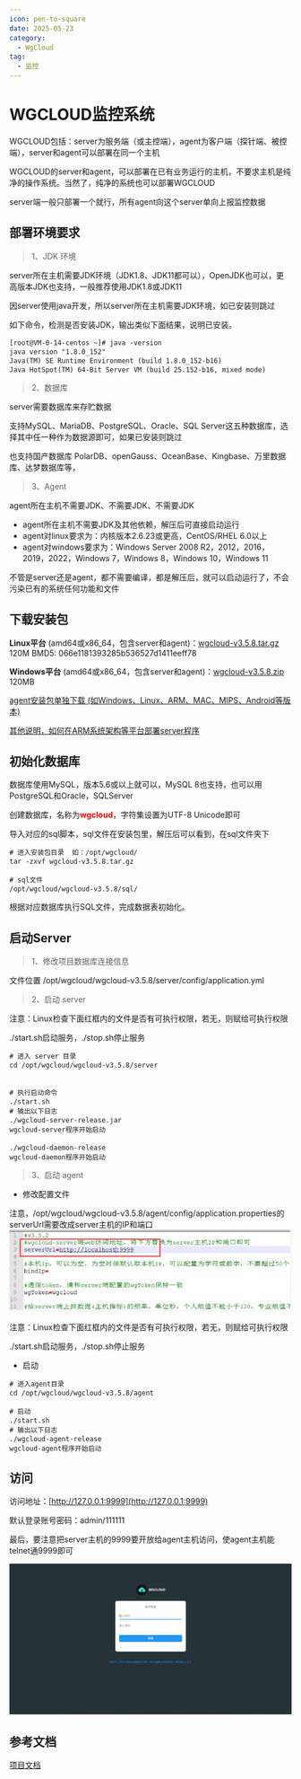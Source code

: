 ```yaml
---
icon: pen-to-square
date: 2025-05-23
category:
  - WgCloud
tag:
  - 监控
---
```


# WGCLOUD监控系统
WGCLOUD包括：server为服务端（或主控端），agent为客户端（探针端、被控端），server和agent可以部署在同一个主机

WGCLOUD的server和agent，可以部署在已有业务运行的主机，不要求主机是纯净的操作系统。当然了，纯净的系统也可以部署WGCLOUD

server端一般只部署一个就行，所有agent向这个server单向上报监控数据
## 部署环境要求
> 1、JDK 环境

server所在主机需要JDK环境（JDK1.8、JDK11都可以），OpenJDK也可以，更高版本JDK也支持，一般推荐使用JDK1.8或JDK11

因server使用java开发，所以server所在主机需要JDK环境，如已安装则跳过

如下命令，检测是否安装JDK，输出类似下面结果，说明已安装。
```shell
[root@VM-0-14-centos ~]# java -version
java version "1.8.0_152"
Java(TM) SE Runtime Environment (build 1.8.0_152-b16)
Java HotSpot(TM) 64-Bit Server VM (build 25.152-b16, mixed mode)
```
> 2、数据库

server需要数据库来存贮数据

支持MySQL、MariaDB、PostgreSQL、Oracle、SQL Server这五种数据库，选择其中任一种作为数据源即可，如果已安装则跳过

也支持国产数据库 PolarDB、openGauss、OceanBase、Kingbase、万里数据库、达梦数据库等，
> 3、Agent

agent所在主机不需要JDK、不需要JDK、不需要JDK
* agent所在主机不需要JDK及其他依赖，解压后可直接启动运行
* agent对linux要求为：内核版本2.6.23或更高，CentOS/RHEL 6.0以上
* agent对windows要求为：Windows Server 2008 R2，2012，2016，2019，2022，Windows 7，Windows 8，Windows 10，Windows 11

不管是server还是agent，都不需要编译，都是解压后，就可以启动运行了，不会污染已有的系统任何功能和文件
## 下载安装包
**Linux平台** (amd64或x86_64，包含server和agent)：[wgcloud-v3.5.8.tar.gz](https://www.wgstart.com/download/3.5.8/wgcloud-v3.5.8.tar.gz) 120M BMD5: 066e1181393285b536527d1411eeff78

**Windows平台** (amd64或x86_64，包含server和agent)：[wgcloud-v3.5.8.zip](https://www.wgstart.com/download/3.5.8/wgcloud-v3.5.8.zip) 120MB

[agent安装包单独下载 (如Windows、Linux、ARM、MAC、MIPS、Android等版本) ](https://www.wgstart.com/help/docs15.html)

[其他说明，如何在ARM系统架构等平台部署server程序 ](https://www.wgstart.com/help/docs60.html)
## 初始化数据库
数据库使用MySQL，版本5.6或以上就可以，MySQL 8也支持，也可以用PostgreSQL和Oracle，SQLServer

创建数据库，名称为<font color="red">**wgcloud**</font>，字符集设置为UTF-8 Unicode即可

导入对应的sql脚本，sql文件在安装包里，解压后可以看到，在sql文件夹下
```shell
# 进入安装包目录  如：/opt/wgcloud/
tar -zxvf wgcloud-v3.5.8.tar.gz

# sql文件
/opt/wgcloud/wgcloud-v3.5.8/sql/
```
根据对应数据库执行SQL文件，完成数据表初始化。

## 启动Server
> 1、修改项目数据库连接信息

文件位置 /opt/wgcloud/wgcloud-v3.5.8/server/config/application.yml
> 2、启动 server

注意：Linux检查下面红框内的文件是否有可执行权限，若无，则赋给可执行权限

./start.sh启动服务，./stop.sh停止服务
```shell
# 进入 server 目录
cd /opt/wgcloud/wgcloud-v3.5.8/server


# 执行启动命令
./start.sh
# 输出以下日志
./wgcloud-server-release.jar
wgcloud-server程序开始启动

./wgcloud-daemon-release
wgcloud-daemon程序开始启动

```
> 3、启动 agent

* 修改配置文件

注意，/opt/wgcloud/wgcloud-v3.5.8/agent/config/application.properties的serverUrl需要改成server主机的IP和端口
![agent-properties.png](images/wgcloud/agent-properties.png)

注意：Linux检查下面红框内的文件是否有可执行权限，若无，则赋给可执行权限

./start.sh启动服务，./stop.sh停止服务

* 启动
```shell
# 进入agent目录
cd /opt/wgcloud/wgcloud-v3.5.8/agent

# 启动
./start.sh
# 输出以下日志
./wgcloud-agent-release
wgcloud-agent程序开始启动

```
## 访问
访问地址：[http://127.0.0.1:9999](http://127.0.0.1:9999)

默认登录账号密码：admin/111111

最后，要注意把server主机的9999要开放给agent主机访问，使agent主机能telnet通9999即可

![wgcloud-login-img.png](images/wgcloud/wgcloud-login-img.png)

## 参考文档
[项目文档](https://www.wgstart.com/docs13.html)
